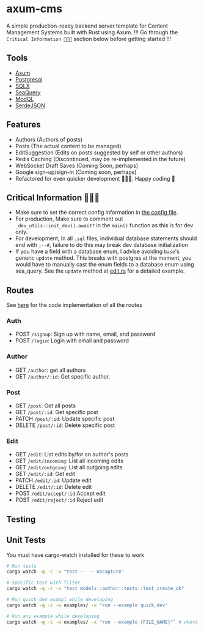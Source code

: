 # axum-cms
A simple production-ready backend server template for Content Management Systems built with Rust using Axum.
!!! Go through the `Critical Information 🚨🚨🚨` section below before getting started !!!

## Tools
- [Axum](https://docs.rs/axum/latest/axum/)
- [Postgresql](https://www.postgresql.org/)
- [SQLX](https://docs.rs/sqlx/latest/sqlx/)
- [SeaQuery](https://docs.rs/sea-query/latest/sea_query/)
- [ModQL](https://docs.rs/modql/latest/modql/)
- [SerdeJSON](https://docs.rs/serde_json/latest/serde_json/)

## Features
- Authors (Authors of posts)
- Posts (The actual content to be managed)
- EditSuggestion (Edits on posts suggested by self or other authors)
- Redis Caching (Discontinued, may be re-implemented in the future)
- WebSocket Draft Saves (Coming Soon, perhaps)
- Google sign-up/sign-in (Coming soon, perhaps)
- Refactored for even quicker development 🚀🚀🚀. Happy coding 💫

## Critical Information 🚨🚨🚨
- Make sure to set the correct config information in [the config file](.cargo/config.toml).
- For production, Make sure to comment out `_dev_utils::init_dev().await?` in the `main()` function as this is for dev only.
- For development, In all `.sql` files, individual database statements should end with `;--#`, failure to do this may break dev database initialization
- If you have a field with a database enum, I advise avoiding `base`'s generic `update` method. This breaks with postgres at the moment, you would have to manually cast the enum fields to a database enum using sea_query. See the `update` method at [edit.rs](src/models/edit.rs) for a detailed example.

## Routes
See [here](src/web/routes/mod.rs) for the code implementation of all the routes
### Auth
- POST `/signup`: Sign up with name, email, and password
- POST `/login`: Login with email and password

### Author
- GET `/author`: get all authors
- GET `/author/:id`: Get specific author.
<!-- - PATCH `/author/:id`: Edit specific author. -->

### Post
- GET `/post`: Get all posts
- GET `/post/:id`: Get specific post
- PATCH `/post/:id`: Update specific post
- DELETE `/post/:id`: Delete specific post

### Edit
- GET `/edit`: List edits by/for an author's posts
- GET `/edit/incoming`: List all incoming edits
- GET `/edit/outgoing`: List all outgoing edits
- GET `/edit/:id`: Get edit
- PATCH `/edit/:id`: Update edit
- DELETE `/edit/:id`: Delete edit
- POST `/edit/accept/:id` Accept edit
- POST `/edit/reject/:id` Reject edit

## Testing
## Unit Tests
You must have cargo-watch installed for these to work
```sh
# Run tests
cargo watch -q -c -x "test -- -- nocapture"

# Specific test with filter
cargo watch -q -c -x "test models::author::tests::test_create_ok"

# Run quick_dev exampl while developing
cargo watch -q -c -w examples/ -x "run --example quick_dev"

# Run any example while developing
cargo watch -q -c -w examples/ -x "run --example {FILE_NAME}"` # where `FILE_NAME` is the name of the file containing the test
```
<!-- ## Instructions
1. Setup your configuration in [the config file](.cargo/config.toml).
2. With all your environment variables set, start up your postgres dev server.
```sh
# Default config
# Start postgresql server docker image:
docker run --rm --name pg -p 5433:5433 \
   -e POSTGRES_PASSWORD=welcome \
   postgres:15

# (optional) To have a psql terminal on pg. 
# In another terminal (tab) run psql:
docker exec -it -u postgres pg psql

# (optional) For pg to print all sql statements.
# In psql command line started above.
ALTER DATABASE postgres SET log_statement = 'all';
```

3. Run `cargo run` in your terminal to compile and run your project.
4. To deploy to docker, run the deploy script with the command `./deploy.sh` in the project directory

 -->

<!-- ## Notes
- **IMPORTANT!**: If you decide to change `DEV_DATABASE_URL`, edit the following files accordingly:
	- `sql\dev_initial\00-recreate-db.sql`
	- `src\_dev_utils\dev_db.rs`
- Use the "WithRejection\<`CUSTOM_JSON_BODY`, ApiError>" as Json body type in order to enable JSON extraction errors
- All errors can be found in `src/models/error.rs` in the `Error` enum. You may write custom responses for each error inside the `impl IntoResponse` block for the `Error` enum
- All fixtures are prefixed with 'fx'
- Tests are stored in: `/examples` folder 
- Run the tests with the command: `cargo run --example {FILE_NAME}`, where `FILE_NAME` is the name of the file containing the test
- With `cargo watch` installed, Re-run the test on each file save with the command: `cargo watch -q -c -w examples/ -x "run --example {FILE_NAME}"`, where `FILE_NAME` is the name of the file containing the test -->
